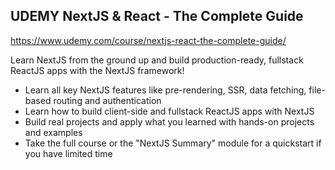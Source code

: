 ## UDEMY NextJS & React - The Complete Guide

https://www.udemy.com/course/nextjs-react-the-complete-guide/

Learn NextJS from the ground up and build production-ready, fullstack ReactJS apps with the NextJS framework!

- Learn all key NextJS features like pre-rendering, SSR, data fetching, file-based routing and authentication
- Learn how to build client-side and fullstack ReactJS apps with NextJS
- Build real projects and apply what you learned with hands-on projects and examples
- Take the full course or the "NextJS Summary" module for a quickstart if you have limited time
